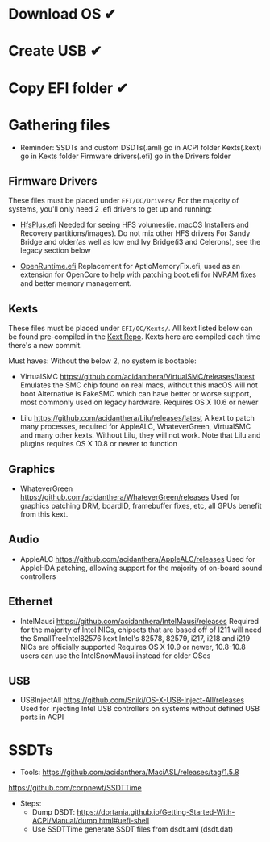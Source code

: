 
# Download OS ✔

# Create USB ✔

# Copy EFI folder ✔

# Gathering files

- Reminder:
SSDTs and custom DSDTs(.aml) go in ACPI folder
Kexts(.kext) go in Kexts folder
Firmware drivers(.efi) go in the Drivers folder

## Firmware Drivers

These files must be placed under `EFI/OC/Drivers/`
For the majority of systems, you'll only need 2 .efi drivers to get up and running:

* [HfsPlus.efi](https://github.com/acidanthera/OcBinaryData/blob/master/Drivers/HfsPlus.efi)
Needed for seeing HFS volumes(ie. macOS Installers and Recovery partitions/images). Do not mix other HFS drivers
For Sandy Bridge and older(as well as low end Ivy Bridge(i3 and Celerons), see the legacy section below

* [OpenRuntime.efi](https://github.com/acidanthera/OpenCorePkg/releases)
Replacement for AptioMemoryFix.efi, used as an extension for OpenCore to help with patching boot.efi for NVRAM fixes and better memory management.

## Kexts

These files must be placed under `EFI/OC/Kexts/`. All kext listed below can be found pre-compiled in the [Kext Repo](http://kexts.goldfish64.com/). Kexts here are compiled each time there's a new commit.

Must haves:
Without the below 2, no system is bootable:

* VirtualSMC https://github.com/acidanthera/VirtualSMC/releases/latest
Emulates the SMC chip found on real macs, without this macOS will not boot
Alternative is FakeSMC which can have better or worse support, most commonly used on legacy hardware.
Requires OS X 10.6 or newer

* Lilu https://github.com/acidanthera/Lilu/releases/latest
A kext to patch many processes, required for AppleALC, WhateverGreen, VirtualSMC and many other kexts. Without Lilu, they will not work.
Note that Lilu and plugins requires OS X 10.8 or newer to function

## Graphics

* WhateverGreen https://github.com/acidanthera/WhateverGreen/releases
Used for graphics patching DRM, boardID, framebuffer fixes, etc, all GPUs benefit from this kext.

## Audio

* AppleALC https://github.com/acidanthera/AppleALC/releases
Used for AppleHDA patching, allowing support for the majority of on-board sound controllers

## Ethernet

* IntelMausi https://github.com/acidanthera/IntelMausi/releases
Required for the majority of Intel NICs, chipsets that are based off of I211 will need the SmallTreeIntel82576 kext
Intel's 82578, 82579, i217, i218 and i219 NICs are officially supported
Requires OS X 10.9 or newer, 10.8-10.8 users can use the IntelSnowMausi instead for older OSes

## USB

* USBInjectAll https://github.com/Sniki/OS-X-USB-Inject-All/releases
Used for injecting Intel USB controllers on systems without defined USB ports in ACPI

# SSDTs

* Tools:
https://github.com/acidanthera/MaciASL/releases/tag/1.5.8

https://github.com/corpnewt/SSDTTime

* Steps:
    - Dump DSDT: https://dortania.github.io/Getting-Started-With-ACPI/Manual/dump.html#uefi-shell
    - Use SSDTTime generate SSDT files from dsdt.aml (dsdt.dat)